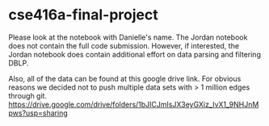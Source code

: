 # cse416a-final-project

Please look at the notebook with Danielle's name. The Jordan notebook does not contain the full code submission. However, if interested, the Jordan notebook does contain additional effort on data parsing and filtering DBLP. 


Also, all of the data can be found at this google drive link. For obvious reasons we decided not to push multiple data sets with > 1 million edges through git. 
https://drive.google.com/drive/folders/1bJICJmIsJX3eyGXiz_IvX1_9NHJnMpws?usp=sharing
